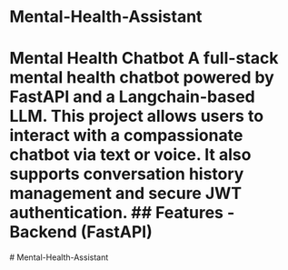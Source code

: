 # Mental-Health-Assistant
# Mental Health Chatbot  A full-stack mental health chatbot powered by FastAPI and a Langchain-based LLM. This project allows users to interact with a compassionate chatbot via text or voice. It also supports conversation history management and secure JWT authentication.  ## Features  - **Backend (FastAPI)**    
#   M e n t a l - H e a l t h - A s s i s t a n t  
 